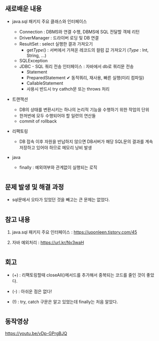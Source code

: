 ## **새로배운 내용** ##

 - java.sql 패키지 주요 클래스와 인터페이스
    - Connection : DBMS와 연결 수행, DBMS에 SQL 전달할 객체 리턴 
    - DriverManager : 드라이버 로딩 및 DB 연결
    - ResultSet : select 실행한 결과 가져오기
         - get*Type*() : 서버에서 가져온 레코드의 컬럼 값 가져오기 (*Type* : Int, String, ...)
    - SQLException 
    - JDBC - SQL 쿼리 전송 인터페이스 : 자바에서 db로 쿼리문 전송
        - Statement
        - PreparedStatement ✔ 동적쿼리, 재사용, 빠른 실행(미리 컴파일)
        - CallableStatement
        - 사용시 반드시 try cathch문 또는 throws 처리

- 트랜잭션
    - DB의 상태를 변환시키는 하나의 논리적 기능을 수행하기 위한 작업의 단위
    - 한꺼번에 모두 수행되어야 할 일련의 연산들
    - commit of rollback

- 리팩토링
    - DB 접속 이후 자원을 반납하지 않으면 DB서버가 해당 SQL문의 결과를 계속 저장하고 있어야 하므로 메모리 낭비 발생

- java
    - finally : 예외여부와 관계없이 실행되는 로직
   
#

## **문제 발생 및 해결 과정** ##
- sql문에서 오타가 있었던 것을 빼고는 큰 문제는 없었다.


#

## **참고 내용** ##
1. java.sql 패키지 주요 인터페이스 : <https://uoonleen.tistory.com/45>

2. 자바 예외처리 : <https://url.kr/Nv3waH>

#

## **회고** ##

- (+) : 리팩토링할때 closeAll()메서드를 추가해서 중복되는 코드를 줄인 것이 좋았다.

- (-) : 아쉬운 점은 없다!

- (!) : try, catch 구문은 알고 있었는데 finally는 처음 알았다.

#
## **동작영상** ##
<https://youtu.be/vDp-GPrgBJQ>
